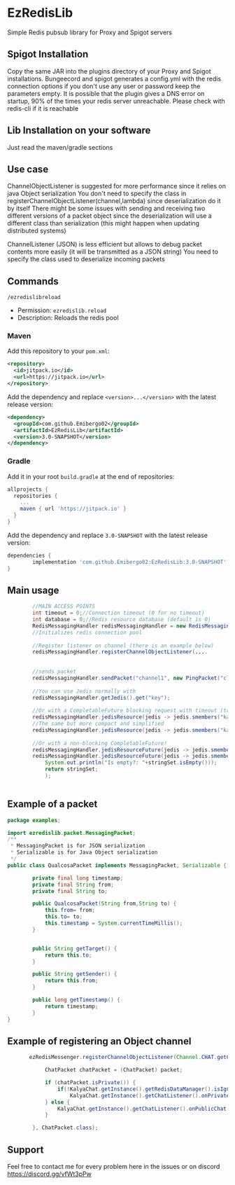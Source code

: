 # EzRedisLib
Simple Redis pubsub library for Proxy and Spigot servers

## Spigot Installation
Copy the same JAR into the plugins directory of your Proxy and Spigot installations.
Bungeecord and spigot generates a config.yml with the redis connection options
if you don't use any user or password keep the parameters empty.
It is possible that the plugin gives a DNS error on startup, 
90% of the times your redis server unreachable. Please check with redis-cli if it is reachable

## Lib Installation on your software
Just read the maven/gradle sections

## Use case
ChannelObjectListener is suggested for more performance since it relies on java Object serialization
You don't need to specify the class in registerChannelObjectListener(channel,lambda) since deserialization
do it by itself
There might be some issues with sending and receiving two different versions of a packet object since the
deserialization will use a different class than serialization (this might happen when updating distributed systems)

ChannelListener (JSON) is less efficient but allows to debug packet contents more easily (it will be transmitted as a JSON string)
You need to specify the class used to deserialize incoming packets

## Commands
`/ezredislibreload`
  - Permission: `ezredislib.reload` 
  - Description: Reloads the redis pool


### Maven
Add this repository to your `pom.xml`:
```xml
<repository>
  <id>jitpack.io</id>
  <url>https://jitpack.io</url>
</repository>  
```

Add the dependency and replace `<version>...</version>` with the latest release version:
```xml
<dependency>
  <groupId>com.github.Emibergo02</groupId>
  <artifactId>EzRedisLib</artifactId>
  <version>3.0-SNAPSHOT</version>
</dependency>
```

### Gradle
Add it in your root `build.gradle` at the end of repositories:
```gradle
allprojects {
  repositories {
    ...
    maven { url 'https://jitpack.io' }
  }
}
```

Add the dependency and replace `3.0-SNAPSHOT` with the latest release version:
```gradle
dependencies {
        implementation 'com.github.Emibergo02:EzRedisLib:3.0-SNAPSHOT'
}
```

## Main usage

```java
        //MAIN ACCESS POINTS
        int timeout = 0;//Connection timeout (0 for no timeout)
        int database = 0;//Redis resource database (default is 0)
        RedisMessagingHandler redisMessagingHandler = new RedisMessagingHandler("localhost", 6379, "user", "password",0,0);
        //Initializes redis connection pool
        
        //Register listener on channel (there is an example below)
        redisMessagingHandler.registerChannelObjectListener(....
        
        
        //sends packet        
        redisMessagingHandler.sendPacket("channel1", new PingPacket("client1", "client2"));
        
        //You can use Jedis normally with
        redisMessagingHandler.getJedis().get("key");
        
        //Or with a CompletableFuture blocking request with timeout (true if you want Exceptions to be printed)
        redisMessagingHandler.jedisResource(jedis -> jedis.smembers("kalyachat_playerlist") ,1000,true);
        //The same but more compact and simplified
        redisMessagingHandler.jedisResource(jedis -> jedis.smembers("kalyachat_playerlist"));
        
        //Or with a non-blocking CompletableFuture!
        redisMessagingHandler.jedisResourceFuture(jedis -> jedis.smembers("kalyachat_playerlist"),1000);
        redisMessagingHandler.jedisResourceFuture(jedis -> jedis.smembers("kalyachat_playerlist")).thenApply(stringSet-> 
            System.out.println("Is empty?: "+stringSet.isEmpty()));
            return stringSet;
            );
        
```

## Example of a packet

```java
package examples;

import ezredislib.packet.MessagingPacket;
/**
 * MessagingPacket is for JSON serialization
 * Serializable is for Java Object serialization
 */
public class QualcosaPacket implements MessagingPacket, Serializable {

        private final long timestamp;
        private final String from;
        private final String to;

        public QualcosaPacket(String from,String to) {
            this.from= from;
            this.to= to;
            this.timestamp = System.currentTimeMillis();
        }


        public String getTarget() {
            return this.to;
        }

        public String getSender() {
            return this.from;
        }

        public long getTimestamp() {
            return timestamp;
        }
}
```

## Example of registering an Object channel

```java
       ezRedisMessenger.registerChannelObjectListener(Channel.CHAT.getChannelName(), (packet) -> {

            ChatPacket chatPacket = (ChatPacket) packet;

            if (chatPacket.isPrivate()) {
                if(!KalyaChat.getInstance().getRedisDataManager().isIgnoring(chatPacket.getReceiverName(),chatPacket.getSenderName()))//Check ignoring
                    KalyaChat.getInstance().getChatListener().onPrivateChat(chatPacket.getSenderName(), chatPacket.getReceiverName(), chatPacket.getMessage());
            } else {
                KalyaChat.getInstance().getChatListener().onPublicChat(chatPacket.getMessage());
            }

        }, ChatPacket.class);
```

## Support
Feel free to contact me for every problem here in the issues or on discord https://discord.gg/vfWt3pPw
